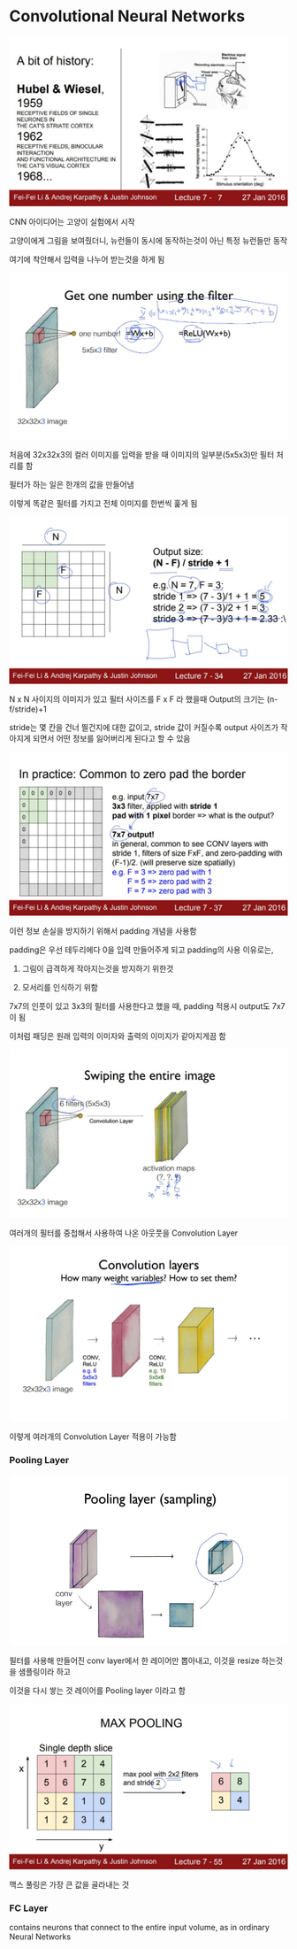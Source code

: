 # Convolutional Neural Networks

![](https://github.com/bongwon-suh/TIL/blob/master/img/0922/01.JPG?raw=true)

CNN 아이디어는 고양이 실험에서 시작

고양이에게 그림을 보여줬더니, 뉴런들이 동시에 동작하는것이 아닌 특정 뉴런들만 동작

여기에 착안해서 입력을 나누어 받는것을 하게 됨



![](https://github.com/bongwon-suh/TIL/blob/master/img/0922/02.JPG?raw=true)

처음에 32x32x3의 컬러 이미지를 입력을 받을 때 이미지의 일부분(5x5x3)만 필터 처리를 함

필터가 하는 일은 한개의 값을 만들어냄

이렇게 똑같은 필터를 가지고 전체 이미지를 한번씩 훑게 됨

![](https://github.com/bongwon-suh/TIL/blob/master/img/0922/03.JPG?raw=true)

N x N 사이지의 이미지가 있고 필터 사이즈를 F x F 라 했을때  Output의 크기는 (n-f/stride)+1

stride는 몇 칸을 건너 띌건지에 대한 값이고, stride 값이 커질수록 output 사이즈가 작아지게 되면서  어떤 정보를 잃어버리게 된다고 할 수 있음

![](https://github.com/bongwon-suh/TIL/blob/master/img/0922/04.JPG?raw=true)

이런 정보 손실을 방지하기 위해서 padding 개념을 사용함

padding은 우선 테두리에다 0을 입력 만들어주게 되고 padding의 사용 이유로는,

1. 그림이 급격하게 작아지는것을 방지하기 위한것

2. 모서리를 인식하기 위함

7x7의 인풋이 있고 3x3의 필터를 사용한다고 했을 때, padding 적용시 output도 7x7이 됨

이처럼 패딩은 원래 입력의 이미자와 출력의 이미지가 같아지게끔 함

![](https://github.com/bongwon-suh/TIL/blob/master/img/0922/05.JPG?raw=true)

여러개의 필터를 중첩해서 사용하여 나온 아웃풋을 Convolution Layer

![](https://github.com/bongwon-suh/TIL/blob/master/img/0922/06.JPG?raw=true)

이렇게 여러개의 Convolution Layer 적용이 가능함



### Pooling Layer

![](https://github.com/bongwon-suh/TIL/blob/master/img/0922/07.JPG?raw=true)

필터를 사용해 만들어진 conv layer에서 한 레이어만 뽑아내고, 이것을 resize 하는것을 샘플링이라 하고

이것을 다시 쌓는 것 레이어를 Pooling layer 이라고 함

![](https://github.com/bongwon-suh/TIL/blob/master/img/0922/08.JPG?raw=true)

맥스 풀링은 가장 큰 값을 골라내는 것 



### FC Layer

contains neurons that connect to the entire input volume, as in ordinary Neural Networks



